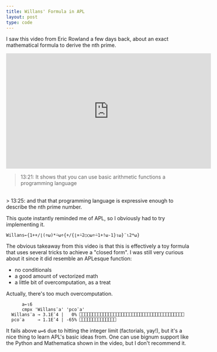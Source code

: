 ```yaml
---
title: Willans' Formula in APL
layout: post
type: code
---
```


I saw this video from Eric Rowland a few days back, about an exact mathematical formula to derive the nth prime.

<iframe width="560" height="315" src="https://yewtu.be/embed/j5s0h42GfvM" title="yewtube player" frameborder="0" allow="accelerometer; autoplay; clipboard-write; encrypted-media; gyroscope; picture-in-picture" allowfullscreen></iframe>

> 13:21: It shows that you can use basic arithmetic functions a programming language
<br />
> 13:25: and that that programming language is expressive enough to describe the nth prime number.

This quote instantly reminded me of APL, so I obviously had to try implementing it.

```apl
Willans←{1++/⌊(÷⍵)*⍨⍵÷{+/{⌊×⍨2○○⍵÷⍨1+!⍵-1}⍳⍵}¨⍳2*⍵}
```

The obvious takeaway from this video is that this is effectively a toy formula that uses several tricks to achieve a "closed
form".
I was still very curious about it since it did resemble an APLesque function:
- no conditionals
- a good amount of vectorized math
- a little bit of overcomputation, as a treat

Actually, there's too much overcomputation.
```apl
      a←⍳6
      cmpx 'Willans¨a' 'pco¨a'
  Willans¨a → 3.1E¯4 |   0% ⎕⎕⎕⎕⎕⎕⎕⎕⎕⎕⎕⎕⎕⎕⎕⎕⎕⎕⎕⎕⎕⎕⎕⎕⎕⎕⎕⎕⎕⎕⎕⎕⎕⎕⎕⎕⎕⎕⎕⎕
  pco¨a     → 1.1E¯4 | -65% ⎕⎕⎕⎕⎕⎕⎕⎕⎕⎕⎕⎕⎕⎕
```

It fails above `⍵=6` due to hitting the integer limit (factorials, yay!), but it's a nice thing to learn APL's basic ideas from.
One can use bignum support like the Python and Mathematica shown in the video, but I don't recommend it.
